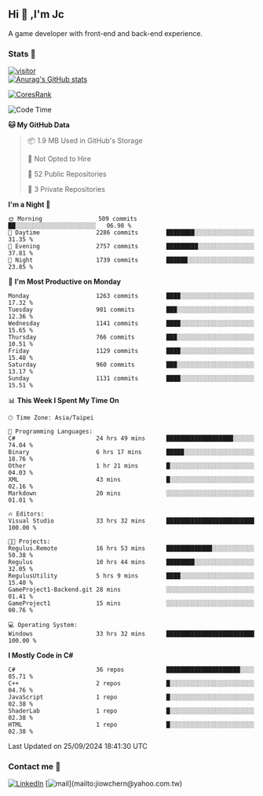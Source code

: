 ## Hi 👋 ,I'm Jc  

A game developer with front-end and back-end experience.  

### Stats  📝
[![visitor](https://visitor-badge.glitch.me/badge?page_id=jiowchern.jiowchern&style=flat-square&color=0088cc)](https://visitor-badge.glitch.me/badge?page_id=jiowchern.jiowchern&style=flat-square&color=0088cc)  
[![Anurag's GitHub stats](https://github-readme-stats.vercel.app/api?username=jiowchern&count_private=true&&show_icons=true)](https://github.com/anuraghazra/github-readme-stats)  
<!-- [![trophy](https://github-profile-trophy.vercel.app/?username=jiowchern)](https://github.com/ryo-ma/github-profile-trophy)   -->
[![CoresRank](https://cr-ss-service.azurewebsites.net/api/ScreenShot?widget=summary&username=jiowchern)](https://cr-ss-service.azurewebsites.net/api/ScreenShot?widget=summary&username=jiowchern)


<!--START_SECTION:waka-->
![Code Time](http://img.shields.io/badge/Code%20Time-1%2C173%20hrs%2051%20mins-blue)

**🐱 My GitHub Data** 

> 📦 1.9 MB Used in GitHub's Storage 
 > 
> 🚫 Not Opted to Hire
 > 
> 📜 52 Public Repositories 
 > 
> 🔑 3 Private Repositories 
 > 
**I'm a Night 🦉** 

```text
🌞 Morning                509 commits         ██░░░░░░░░░░░░░░░░░░░░░░░   06.98 % 
🌆 Daytime                2286 commits        ████████░░░░░░░░░░░░░░░░░   31.35 % 
🌃 Evening                2757 commits        █████████░░░░░░░░░░░░░░░░   37.81 % 
🌙 Night                  1739 commits        ██████░░░░░░░░░░░░░░░░░░░   23.85 % 
```
📅 **I'm Most Productive on Monday** 

```text
Monday                   1263 commits        ████░░░░░░░░░░░░░░░░░░░░░   17.32 % 
Tuesday                  901 commits         ███░░░░░░░░░░░░░░░░░░░░░░   12.36 % 
Wednesday                1141 commits        ████░░░░░░░░░░░░░░░░░░░░░   15.65 % 
Thursday                 766 commits         ███░░░░░░░░░░░░░░░░░░░░░░   10.51 % 
Friday                   1129 commits        ████░░░░░░░░░░░░░░░░░░░░░   15.48 % 
Saturday                 960 commits         ███░░░░░░░░░░░░░░░░░░░░░░   13.17 % 
Sunday                   1131 commits        ████░░░░░░░░░░░░░░░░░░░░░   15.51 % 
```


📊 **This Week I Spent My Time On** 

```text
🕑︎ Time Zone: Asia/Taipei

💬 Programming Languages: 
C#                       24 hrs 49 mins      ███████████████████░░░░░░   74.04 % 
Binary                   6 hrs 17 mins       █████░░░░░░░░░░░░░░░░░░░░   18.76 % 
Other                    1 hr 21 mins        █░░░░░░░░░░░░░░░░░░░░░░░░   04.03 % 
XML                      43 mins             █░░░░░░░░░░░░░░░░░░░░░░░░   02.16 % 
Markdown                 20 mins             ░░░░░░░░░░░░░░░░░░░░░░░░░   01.01 % 

🔥 Editors: 
Visual Studio            33 hrs 32 mins      █████████████████████████   100.00 % 

🐱‍💻 Projects: 
Regulus.Remote           16 hrs 53 mins      █████████████░░░░░░░░░░░░   50.38 % 
Regulus                  10 hrs 44 mins      ████████░░░░░░░░░░░░░░░░░   32.05 % 
RegulusUtility           5 hrs 9 mins        ████░░░░░░░░░░░░░░░░░░░░░   15.40 % 
GameProject1-Backend.git 28 mins             ░░░░░░░░░░░░░░░░░░░░░░░░░   01.41 % 
GameProject1             15 mins             ░░░░░░░░░░░░░░░░░░░░░░░░░   00.76 % 

💻 Operating System: 
Windows                  33 hrs 32 mins      █████████████████████████   100.00 % 
```

**I Mostly Code in C#** 

```text
C#                       36 repos            █████████████████████░░░░   85.71 % 
C++                      2 repos             █░░░░░░░░░░░░░░░░░░░░░░░░   04.76 % 
JavaScript               1 repo              █░░░░░░░░░░░░░░░░░░░░░░░░   02.38 % 
ShaderLab                1 repo              █░░░░░░░░░░░░░░░░░░░░░░░░   02.38 % 
HTML                     1 repo              █░░░░░░░░░░░░░░░░░░░░░░░░   02.38 % 
```




 Last Updated on 25/09/2024 18:41:30 UTC
<!--END_SECTION:waka-->



### Contact me 💬
[![LinkedIn](https://img.shields.io/badge/-JiowchernChen-0077B5?style==flat-square&logo=LinkedIn&logoColor=white)](https://www.linkedin.com/in/jiowchern-chen-4aaa90b7/) [![mail](https://img.shields.io/badge/-jiowchern%40yahoo.com.tw-blueviolet?style=flat-square&logo=yahoo!)](mailto:jiowchern@yahoo.com.tw)    

<!-- [![Linkedin Badge](https://img.shields.io/badge/-LinkedIn-blue?style=flat-square&logo=Linkedin&logoColor=white&link=https://www.linkedin.com/in/jiowchern-chen-4aaa90b7/)](https://www.linkedin.com/in/jiowchern-chen-4aaa90b7/) -->


<!--
**jiowchern/jiowchern** is a ✨ _special_ ✨ repository because its `README.md` (this file) appears on your GitHub profile.

Here are some ideas to get you started:

- 🔭 I’m currently working on ...
- 🌱 I’m currently learning ...
- 👯 I’m looking to collaborate on ...
- 🤔 I’m looking for help with ...
- 💬 Ask me about ...
- 📫 How to reach me: ...
- 😄 Pronouns: ...
- ⚡ Fun fact: ...
-->
